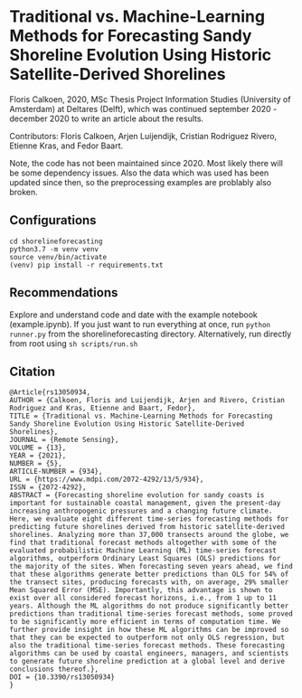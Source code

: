 # Traditional vs. Machine-Learning Methods for Forecasting Sandy Shoreline Evolution Using Historic Satellite-Derived Shorelines

Floris Calkoen, 2020, MSc Thesis Project Information Studies (University of Amsterdam) at
Deltares (Delft), which was continued september 2020 - december 2020 to write an article about
the results.  

Contributors: Floris Calkoen, Arjen Luijendijk, Cristian Rodriguez Rivero, Etienne Kras, and Fedor
Baart.  


Note, the code has not been maintained since 2020. Most likely there will be some dependency
issues. Also the data which was used has been updated since then, so the preprocessing examples are problably also broken.

## Configurations

```shell script
cd shorelineforecasting
python3.7 -m venv venv 
source venv/bin/activate 
(venv) pip install -r requirements.txt 
```

## Recommendations

Explore and understand code and date with the example notebook (example.ipynb). If you just want to run everything
at once, run ```python runner.py``` from the shorelineforecasting directory. Alternatively, run directly from root using
```sh scripts/run.sh```

## Citation

```
@Article{rs13050934,
AUTHOR = {Calkoen, Floris and Luijendijk, Arjen and Rivero, Cristian Rodriguez and Kras, Etienne and Baart, Fedor},
TITLE = {Traditional vs. Machine-Learning Methods for Forecasting Sandy Shoreline Evolution Using Historic Satellite-Derived Shorelines},
JOURNAL = {Remote Sensing},
VOLUME = {13},
YEAR = {2021},
NUMBER = {5},
ARTICLE-NUMBER = {934},
URL = {https://www.mdpi.com/2072-4292/13/5/934},
ISSN = {2072-4292},
ABSTRACT = {Forecasting shoreline evolution for sandy coasts is important for sustainable coastal management, given the present-day increasing anthropogenic pressures and a changing future climate. Here, we evaluate eight different time-series forecasting methods for predicting future shorelines derived from historic satellite-derived shorelines. Analyzing more than 37,000 transects around the globe, we find that traditional forecast methods altogether with some of the evaluated probabilistic Machine Learning (ML) time-series forecast algorithms, outperform Ordinary Least Squares (OLS) predictions for the majority of the sites. When forecasting seven years ahead, we find that these algorithms generate better predictions than OLS for 54% of the transect sites, producing forecasts with, on average, 29% smaller Mean Squared Error (MSE). Importantly, this advantage is shown to exist over all considered forecast horizons, i.e., from 1 up to 11 years. Although the ML algorithms do not produce significantly better predictions than traditional time-series forecast methods, some proved to be significantly more efficient in terms of computation time. We further provide insight in how these ML algorithms can be improved so that they can be expected to outperform not only OLS regression, but also the traditional time-series forecast methods. These forecasting algorithms can be used by coastal engineers, managers, and scientists to generate future shoreline prediction at a global level and derive conclusions thereof.},
DOI = {10.3390/rs13050934}
}
